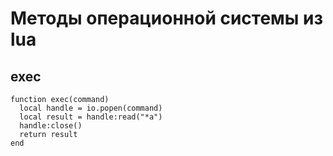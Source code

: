 # Методы операционной системы из lua

## exec

```
function exec(command)
  local handle = io.popen(command)
  local result = handle:read("*a")
  handle:close()
  return result
end
```
